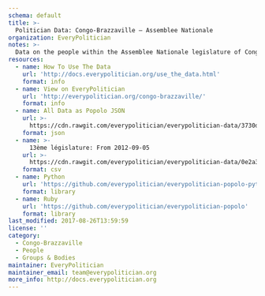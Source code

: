 ```yaml
---
schema: default
title: >-
  Politician Data: Congo-Brazzaville — Assemblee Nationale
organization: EveryPolitician
notes: >-
  Data on the people within the Assemblee Nationale legislature of Congo-Brazzaville.
resources:
  - name: How To Use The Data
    url: 'http://docs.everypolitician.org/use_the_data.html'
    format: info
  - name: View on EveryPolitician
    url: 'http://everypolitician.org/congo-brazzaville/'
    format: info
  - name: All Data as Popolo JSON
    url: >-
      https://cdn.rawgit.com/everypolitician/everypolitician-data/3730d8db9c293f6b06392e4db7313a14c3a2c51a/data/Congo-Brazzaville/Assembly/ep-popolo-v1.0.json
    format: json
  - name: >-
      13ème législature: From 2012-09-05
    url: >-
      https://cdn.rawgit.com/everypolitician/everypolitician-data/0e2a3210b5477b1d441cd98cf4e9283f20d8048d/data/Congo-Brazzaville/Assembly/term-13.csv
    format: csv
  - name: Python
    url: 'https://github.com/everypolitician/everypolitician-popolo-python'
    format: library
  - name: Ruby
    url: 'https://github.com/everypolitician/everypolitician-popolo'
    format: library
last_modified: 2017-08-26T13:59:59
license: ''
category:
  - Congo-Brazzaville
  - People
  - Groups & Bodies
maintainer: EveryPolitician
maintainer_email: team@everypolitician.org
more_info: http://docs.everypolitician.org
---
```

